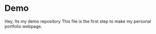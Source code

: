 # Demo
Hey, Its my demo repository
This file is the first step to make my personal portfolio webpage.
